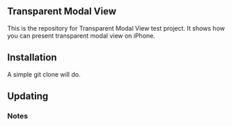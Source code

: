 ## Transparent Modal View

This is the repository for Transparent Modal View test project. It shows how you can present transparent modal view on iPhone.

## Installation

A simple git clone will do.

## Updating

### Notes

